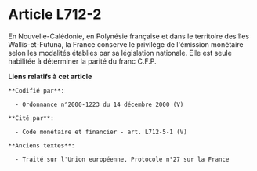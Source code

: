 # Article L712-2

En Nouvelle-Calédonie, en Polynésie française et dans le territoire des îles Wallis-et-Futuna, la France conserve le
privilège de l'émission monétaire selon les modalités établies par sa législation nationale. Elle est seule habilitée à
déterminer la parité du franc C.F.P.

**Liens relatifs à cet article**

	**Codifié par**:

	  - Ordonnance n°2000-1223 du 14 décembre 2000 (V)

	**Cité par**:

	  - Code monétaire et financier - art. L712-5-1 (V)

	**Anciens textes**:

	  - Traité sur l'Union européenne, Protocole n°27 sur la France
